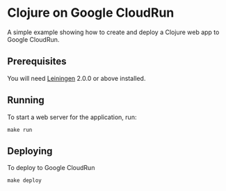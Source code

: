 # Clojure on Google CloudRun

A simple example showing how to create and deploy a Clojure web app to Google CloudRun.

## Prerequisites

You will need [Leiningen][] 2.0.0 or above installed.

[leiningen]: https://github.com/technomancy/leiningen

## Running

To start a web server for the application, run:

    make run

## Deploying

To deploy to Google CloudRun

    make deploy
